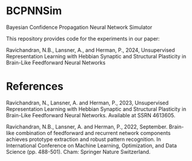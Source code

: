 # BCPNNSim

Bayesian Confidence Propagation Neural Network Simulator

This repository provides code for the experiments in our paper: 

Ravichandran, N.B., Lansner, A., and Herman, P., 2024, Unsupervised Representation Learning with Hebbian Synaptic and Structural Plasticity in Brain-Like Feedforward Neural Networks

# References

Ravichandran, N., Lansner, A. and Herman, P., 2023, Unsupervised Representation Learning with Hebbian Synaptic and Structural Plasticity in Brain-Like Feedforward Neural Networks. Available at SSRN 4613605.

Ravichandran, N.B., Lansner, A. and Herman, P., 2022, September. Brain-like combination of feedforward and recurrent network components achieves prototype extraction and robust pattern recognition. In International Conference on Machine Learning, Optimization, and Data Science (pp. 488-501). Cham: Springer Nature Switzerland.
